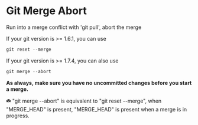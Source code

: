 # Git Merge Abort

Run into a merge conflict with 'git pull', abort the merge

If your git version is >= 1.6.1, you can use

```jsx
git reset --merge
```

If your git version is >= 1.7.4, you can also use

```jsx
git merge --abort
```

**As always, make sure you have no uncommitted changes before you start a merge.**

☘️ "git merge --abort" is equivalent to "git reset --merge", when "MERGE_HEAD" is present, "MERGE_HEAD" is present when a merge is in progress.
